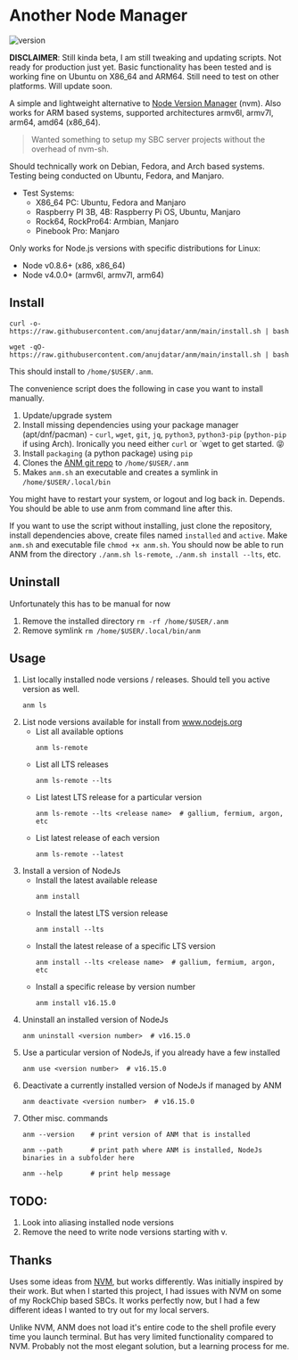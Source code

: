 # Another Node Manager

![version](https://img.shields.io/github/v/tag/anujdatar/anm?label=version&sort=semver)

**DISCLAIMER**: Still kinda beta, I am still tweaking and updating scripts.
Not ready for production just yet. Basic functionality has been tested and is
working fine on Ubuntu on X86_64 and ARM64. Still need to test on other platforms. Will update soon.

A simple and lightweight alternative to
[Node Version Manager](https://github.com/nvm-sh/nvm) (nvm). Also works for ARM
based systems, supported architectures armv6l, armv7l, arm64, amd64 (x86_64).

> Wanted something to setup my SBC server projects without the overhead of nvm-sh.

Should technically work on Debian, Fedora, and Arch based systems. Testing being
conducted on Ubuntu, Fedora, and Manjaro.
- Test Systems:
  - X86_64 PC: Ubuntu, Fedora and Manjaro
  - Raspberry PI 3B, 4B: Raspberry Pi OS, Ubuntu, Manjaro
  - Rock64, RockPro64: Armbian, Manjaro
  - Pinebook Pro: Manjaro

Only works for Node.js versions with specific distributions for Linux:
 - Node v0.8.6+ (x86, x86_64)
 - Node v4.0.0+ (armv6l, armv7l, arm64)

## Install
```
curl -o- https://raw.githubusercontent.com/anujdatar/anm/main/install.sh | bash
```
```
wget -qO- https://raw.githubusercontent.com/anujdatar/anm/main/install.sh | bash
```
This should install to `/home/$USER/.anm`.

The convenience script does the following in case you want to install manually.
  1. Update/upgrade system
  2. Install missing dependencies using your package manager (apt/dnf/pacman)
    - `curl`, `wget`, `git`, `jq`, `python3`, `python3-pip` (`python-pip` if using Arch). Ironically you need either `curl` or `wget to get started. 😝
  3. Install `packaging` (a python package) using `pip`
  4. Clones the [ANM git repo](https://github.com/anujdatar/anm) to `/home/$USER/.anm`
  5. Makes `anm.sh` an executable and creates a symlink in `/home/$USER/.local/bin`

You might have to restart your system, or logout and log back in. Depends. You
should be able to use anm from command line after this.

If you want to use the script without installing, just clone the repository,
install dependencies above, create files named `installed` and `active`. Make
`anm.sh` and executable file `chmod +x anm.sh`. You should now be able to run
ANM from the directory `./anm.sh ls-remote`, `./anm.sh install --lts`, etc.

## Uninstall
Unfortunately this has to be manual for now
  1. Remove the installed directory
    ```
    rm -rf /home/$USER/.anm
    ```
  2. Remove symlink
    ```
    rm /home/$USER/.local/bin/anm
    ```

## Usage
1. List locally installed node versions / releases. Should tell you active version as well.
   ```
   anm ls
   ```
2. List node versions available for install from www.nodejs.org
     - List all available options
       ```
       anm ls-remote
       ```
     - List all LTS releases
       ```
       anm ls-remote --lts
       ```
     - List latest LTS release for a particular version
       ```
       anm ls-remote --lts <release name>  # gallium, fermium, argon, etc
       ```
     - List latest release of each version
       ```
       anm ls-remote --latest
       ```
3. Install a version of NodeJs
     - Install the latest available release
       ```
       anm install
       ```
     - Install the latest LTS version release
       ```
       anm install --lts
       ```
     - Install the latest release of a specific LTS version
       ```
       anm install --lts <release name>  # gallium, fermium, argon, etc
       ```
     - Install a specific release by version number
       ```
       anm install v16.15.0
       ```
4. Uninstall an installed version of NodeJs
   ```
   anm uninstall <version number>  # v16.15.0
   ```
5. Use a particular version of NodeJs, if you already have a few installed
   ```
   anm use <version number>  # v16.15.0
   ```
6. Deactivate a currently installed version of NodeJs if managed by ANM
   ```
   anm deactivate <version number>  # v16.15.0
   ```
7. Other misc. commands
    ```
    anm --version    # print version of ANM that is installed
    ```
    ```
    anm --path       # print path where ANM is installed, NodeJs binaries in a subfolder here
    ```
    ```
    anm --help       # print help message
    ```

## TODO:
1. Look into aliasing installed node versions
2. Remove the need to write node versions starting with v.

## Thanks
Uses some ideas from [NVM](https://github.com/nvm-sh/nvm), but works differently.
Was initially inspired by their work. But when I started this project, I had
issues with NVM on some of my RockChip based SBCs. It works perfectly now, but I
had a few different ideas I wanted to try out for my local servers.

Unlike NVM, ANM does not load it's entire code to the shell profile every time
you launch terminal. But has very limited functionality compared to NVM.
Probably not the most elegant solution, but a learning process for me.
